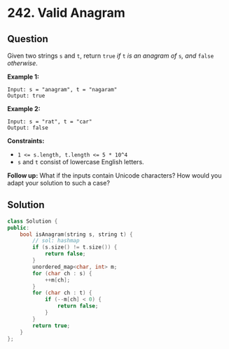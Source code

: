 # 242. Valid Anagram

## Question

Given two strings `s` and `t`, return `true` _if_ `t` _is an anagram of_ `s`_, and_ `false` _otherwise_.

**Example 1:**

```text
Input: s = "anagram", t = "nagaram"
Output: true
```

**Example 2:**

```text
Input: s = "rat", t = "car"
Output: false
```

**Constraints:**

* `1 <= s.length, t.length <= 5 * 10^4`
* `s` and `t` consist of lowercase English letters.

**Follow up:** What if the inputs contain Unicode characters? How would you adapt your solution to such a case?

## Solution

```cpp
class Solution {
public:
    bool isAnagram(string s, string t) {
        // sol: hashmap
        if (s.size() != t.size()) {
            return false;
        }
        unordered_map<char, int> m;
        for (char ch : s) {
            ++m[ch];
        }
        for (char ch : t) {
            if (--m[ch] < 0) {
                return false;
            }
        }
        return true;
    }
};
```

